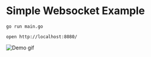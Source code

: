 # Simple Websocket Example

```
go run main.go
```

```
open http://localhost:8080/
```

![Demo gif](https://github.com/marcdel/simple-websocket/raw/main/demo.gif)